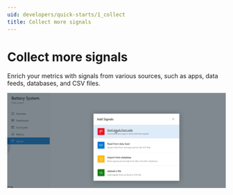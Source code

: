 ```yaml
---
uid: developers/quick-starts/1_collect
title: Collect more signals
---
```

# Collect more signals

Enrich your metrics with signals from various sources, such as apps, data feeds, databases, and CSV files.

![Collect more signals](collect-more-signals.png)
